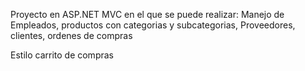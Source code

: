 Proyecto en ASP.NET MVC en el que se puede realizar:
Manejo de Empleados, productos con categorias y subcategorias, 
Proveedores, clientes, ordenes de compras

Estilo carrito de compras
